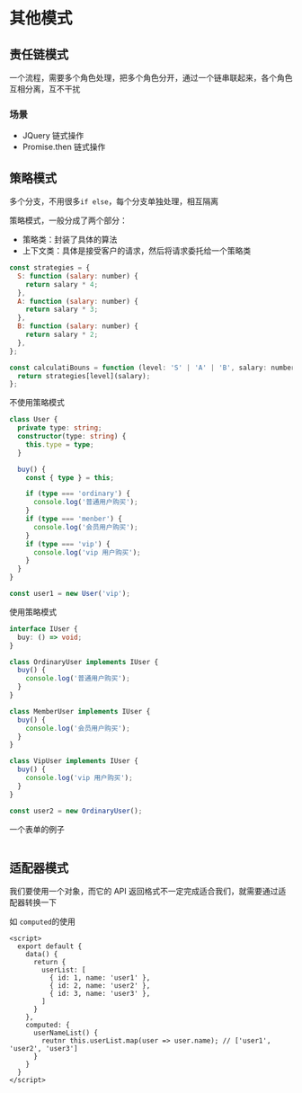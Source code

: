 # 其他模式



## 责任链模式

一个流程，需要多个角色处理，把多个角色分开，通过一个链串联起来，各个角色互相分离，互不干扰

### 场景

- JQuery 链式操作
- Promise.then 链式操作



## 策略模式

多个分支，不用很多`if else`，每个分支单独处理，相互隔离

策略模式，一般分成了两个部分：

- 策略类：封装了具体的算法
- 上下文类：具体是接受客户的请求，然后将请求委托给一个策略类

```js
const strategies = {
  S: function (salary: number) {
    return salary * 4;
  },
  A: function (salary: number) {
    return salary * 3;
  },
  B: function (salary: number) {
    return salary * 2;
  },
};

const calculatiBouns = function (level: 'S' | 'A' | 'B', salary: number) {
  return strategies[level](salary);
};

```



不使用策略模式

```ts
class User {
  private type: string;
  constructor(type: string) {
    this.type = type;
  }

  buy() {
    const { type } = this;

    if (type === 'ordinary') {
      console.log('普通用户购买');
    }
    if (type === 'menber') {
      console.log('会员用户购买');
    }
    if (type === 'vip') {
      console.log('vip 用户购买');
    }
  }
}

const user1 = new User('vip');
```

使用策略模式

```ts
interface IUser {
  buy: () => void;
}

class OrdinaryUser implements IUser {
  buy() {
    console.log('普通用户购买');
  }
}

class MemberUser implements IUser {
  buy() {
    console.log('会员用户购买');
  }
}

class VipUser implements IUser {
  buy() {
    console.log('vip 用户购买');
  }
}

const user2 = new OrdinaryUser();
```



一个表单的例子

```js
```







## 适配器模式

我们要使用一个对象，而它的 API 返回格式不一定完成适合我们，就需要通过适配器转换一下

如 `computed`的使用

```vue
<script>
  export default {
    data() {
      return {
        userList: [
          { id: 1, name: 'user1' },
          { id: 2, name: 'user2' },
          { id: 3, name: 'user3' },
        ]
      }
    },
    computed: {
      userNameList() {
        reutnr this.userList.map(user => user.name); // ['user1', 'user2', 'user3']
      }
    }
  }
</script>
```

